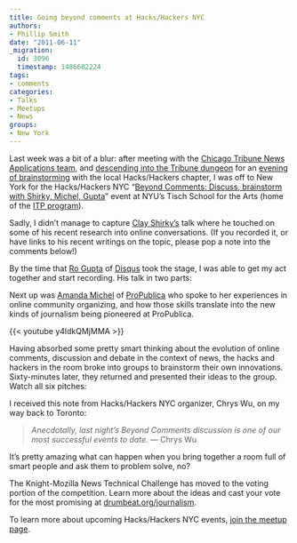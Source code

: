 ```yaml
---
title: Going beyond comments at Hacks/Hackers NYC
authors:
- Phillip Smith
date: "2011-06-11"
_migration:
  id: 3096
  timestamp: 1486602224
tags:
- comments
categories:
- Talks
- Meetups
- News
groups:
- New York
---
```


Last week was a bit of a blur: after meeting with the [Chicago Tribune News Applications team][1], and [descending into the Tribune dungeon][2] for an [evening of brainstorming][3] with the local Hacks/Hackers chapter, I was off to New York for the Hacks/Hackers NYC “[Beyond Comments: Discuss, brainstorm with Shirky, Michel, Gupta][4]” event at NYU’s Tisch School for the Arts (home of the [ITP program][5]).

Sadly, I didn’t manage to capture [Clay Shirky’s][6] talk where he touched on some of his recent research into online conversations. (If you recorded it, or have links to his recent writings on the topic, please pop a note into the comments below!)

By the time that [Ro Gupta][7] of [Disqus][8] took the stage, I was able to get my act together and start recording. His talk in two parts:

Next up was [Amanda Michel][9] of [ProPublica][10] who spoke to her experiences in online community organizing, and how those skills translate into the new kinds of journalism being pioneered at ProPublica.

{{< youtube y4ldkQMjMMA >}}

Having absorbed some pretty smart thinking about the evolution of online comments, discussion and debate in the context of news, the hacks and hackers in the room broke into groups to brainstorm their own innovations. Sixty-minutes later, they returned and presented their ideas to the group. Watch all six pitches:

I received this note from Hacks/Hackers NYC organizer, Chrys Wu, on my way back to Toronto:

> _Anecdotally, last night’s Beyond Comments discussion is one of our most successful events to date._ — Chrys Wu

It’s pretty amazing what can happen when you bring together a room full of smart people and ask them to problem solve, no?

The Knight-Mozilla News Technical Challenge has moved to the voting portion of the competition. Learn more about the ideas and cast your vote for the most promising at [drumbeat.org/journalism][11]. 

To learn more about upcoming Hacks/Hackers NYC events, [join the meetup page][12].

 [1]: http://www.phillipadsmith.com/2011/05/a-peek-inside-the-tribapps-team-at-the-chicago-tribune.html
 [2]: http://www.phillipadsmith.com/2011/05/six-knightmozilla-lightening-pitches-from-chicago-area-hackshackers.html
 [3]: http://meetupchicago.hackshackers.com/events/17845451/
 [4]: http://meetupnyc.hackshackers.com/events/18715981/
 [5]: http://itp.nyu.edu/itp/
 [6]: http://twitter.com/cshirky
 [7]: http://twitter.com/ro_gupta
 [8]: http://disqus.com/
 [9]: http://twitter.com/amichel
 [10]: http://www.propublica.org/
 [11]: http://drumbeat.org/journalism
 [12]: http://meetupnyc.hackshackers.com/